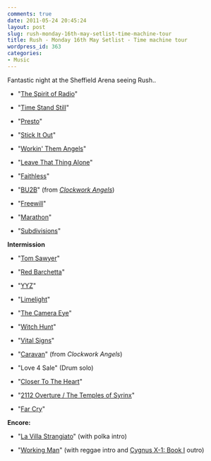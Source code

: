 ```yaml
---
comments: true
date: 2011-05-24 20:45:24
layout: post
slug: rush-monday-16th-may-setlist-time-machine-tour
title: Rush - Monday 16th May Setlist - Time machine tour
wordpress_id: 363
categories:
- Music
---
```


Fantastic night at the Sheffield Arena seeing Rush..




	
  * "[The Spirit of Radio](http://en.wikipedia.org/wiki/The_Spirit_of_Radio)"

	
  * "[Time Stand Still](http://en.wikipedia.org/wiki/Time_Stand_Still_(song))"

	
  * "[Presto](http://en.wikipedia.org/wiki/Presto_(album))"

	
  * "[Stick It Out](http://en.wikipedia.org/wiki/Stick_It_Out_(Rush_song))"

	
  * "[Workin' Them Angels](http://en.wikipedia.org/wiki/Workin%27_Them_Angels)"

	
  * "[Leave That Thing Alone](http://en.wikipedia.org/wiki/List_of_Rush_instrumentals)"

	
  * "[Faithless](http://en.wikipedia.org/wiki/Snakes_And_Arrows)"

	
  * "[BU2B](http://en.wikipedia.org/wiki/BU2B)" (from _[Clockwork Angels](http://en.wikipedia.org/wiki/Clockwork_Angels)_)

	
  * "[Freewill](http://en.wikipedia.org/wiki/Freewill_(song))"

	
  * "[Marathon](http://en.wikipedia.org/wiki/Power_Windows_(album))"

	
  * "[Subdivisions](http://en.wikipedia.org/wiki/Subdivisions_(song))"


**Intermission**



	
  * "[Tom Sawyer](http://en.wikipedia.org/wiki/Tom_Sawyer_(song))"

	
  * "[Red Barchetta](http://en.wikipedia.org/wiki/Red_Barchetta)"

	
  * "[YYZ](http://en.wikipedia.org/wiki/YYZ_(song))"

	
  * "[Limelight](http://en.wikipedia.org/wiki/Limelight_(song))"

	
  * "[The Camera Eye](http://en.wikipedia.org/wiki/Moving_Pictures_(album))"

	
  * "[Witch Hunt](http://en.wikipedia.org/wiki/Moving_Pictures_(album))"

	
  * "[Vital Signs](http://en.wikipedia.org/wiki/Vital_Signs_(song))"

	
  * "[Caravan](http://en.wikipedia.org/wiki/Caravan_(Rush_song))" (from _Clockwork Angels_)

	
  * "Love 4 Sale" (Drum solo)

	
  * "[Closer To The Heart](http://en.wikipedia.org/wiki/Closer_To_The_Heart)"

	
  * "[2112 Overture / The Temples of Syrinx](http://en.wikipedia.org/wiki/2112_(song))"

	
  * "[Far Cry](http://en.wikipedia.org/wiki/Far_Cry_(Rush_song))"


**Encore:**



	
  * "[La Villa Strangiato](http://en.wikipedia.org/wiki/La_Villa_Strangiato)" (with polka intro)

	
  * "[Working Man](http://en.wikipedia.org/wiki/Working_Man)" (with reggae intro and [Cygnus X-1: Book I](http://en.wikipedia.org/wiki/Cygnus_X-1_duology) outro)



